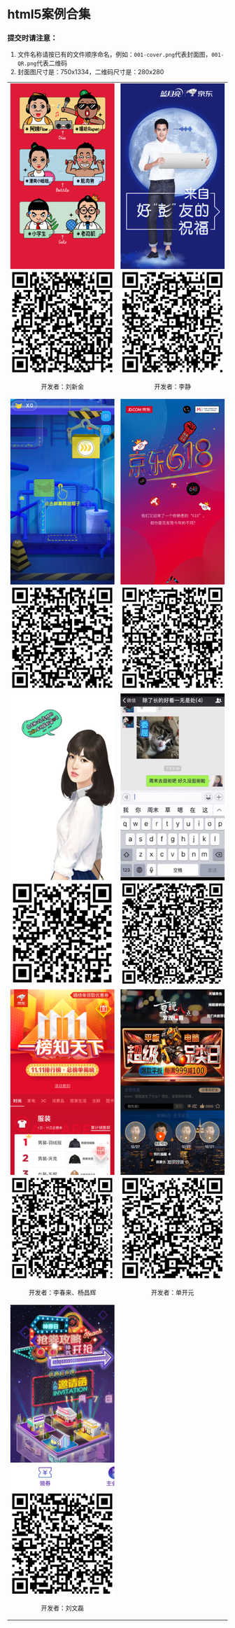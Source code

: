 # html5案例合集


### 提交时请注意：

1. 文件名称请按已有的文件顺序命名，例如：`001-cover.png`代表封面图，`001-QR.png`代表二维码
2. 封面图尺寸是：750x1334，二维码尺寸是：280x280

<table>
    <tr>
        <td align="center">
            <img width="375" src="examples/001-cover.png"><br>
            <img src="examples/001-QR.png">
            <p>开发者：刘新金</p>
        </td>
        <td align="center">
            <img width="375" src="examples/002-cover.png"><br>
            <img src="examples/002-QR.png">    
            <p>开发者：李静</p>
        </td>
    </tr>
    <tr>
        <td align="center">
            <img width="375" src="examples/003-cover.png"><br>
            <img src="examples/003-QR.png">    
        </td>
        <td align="center">
            <img width="375" src="examples/004-cover.png"><br>
            <img src="examples/004-QR.png">    
        </td>
    </tr>
    <tr>
        <td align="center">
            <img width="375" src="examples/005-cover.png"><br>
            <img src="examples/005-QR.png">
        </td>
        <td align="center">
            <img width="375" src="examples/006-cover.png"><br>
            <img src="examples/006-QR.png">
        </td>
    </tr>
    <tr>
        <td align="center">
            <img width="375" src="examples/007-cover.png"><br>
            <img src="examples/007-QR.png">
            <p>开发者：李春来、杨昌辉</p>
        </td>
        <td align="center">
            <img width="375" src="examples/008-cover.png"><br>
            <img src="examples/008-QR.png">
            <p>开发者：单开元</p>
        </td>
    </tr>
    <tr>
        <td align="center">
            <img width="375" src="examples/009-cover.png"><br>
            <img src="examples/009-QR.png">
            <p>开发者：刘文磊</p>
        </td>
    </tr>
</table>
